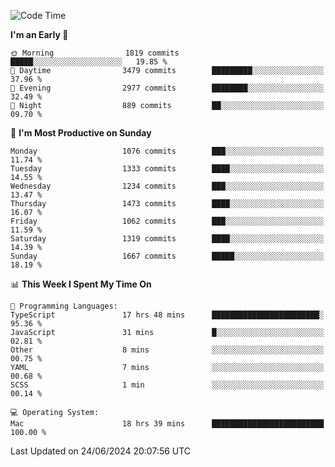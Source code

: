 <!--START_SECTION:waka-->
![Code Time](http://img.shields.io/badge/Code%20Time-4%2C097%20hrs%2040%20mins-blue)

**I'm an Early 🐤** 

```text
🌞 Morning                1819 commits        █████░░░░░░░░░░░░░░░░░░░░   19.85 % 
🌆 Daytime                3479 commits        █████████░░░░░░░░░░░░░░░░   37.96 % 
🌃 Evening                2977 commits        ████████░░░░░░░░░░░░░░░░░   32.49 % 
🌙 Night                  889 commits         ██░░░░░░░░░░░░░░░░░░░░░░░   09.70 % 
```
📅 **I'm Most Productive on Sunday** 

```text
Monday                   1076 commits        ███░░░░░░░░░░░░░░░░░░░░░░   11.74 % 
Tuesday                  1333 commits        ████░░░░░░░░░░░░░░░░░░░░░   14.55 % 
Wednesday                1234 commits        ███░░░░░░░░░░░░░░░░░░░░░░   13.47 % 
Thursday                 1473 commits        ████░░░░░░░░░░░░░░░░░░░░░   16.07 % 
Friday                   1062 commits        ███░░░░░░░░░░░░░░░░░░░░░░   11.59 % 
Saturday                 1319 commits        ████░░░░░░░░░░░░░░░░░░░░░   14.39 % 
Sunday                   1667 commits        █████░░░░░░░░░░░░░░░░░░░░   18.19 % 
```


📊 **This Week I Spent My Time On** 

```text
💬 Programming Languages: 
TypeScript               17 hrs 48 mins      ████████████████████████░   95.36 % 
JavaScript               31 mins             █░░░░░░░░░░░░░░░░░░░░░░░░   02.81 % 
Other                    8 mins              ░░░░░░░░░░░░░░░░░░░░░░░░░   00.75 % 
YAML                     7 mins              ░░░░░░░░░░░░░░░░░░░░░░░░░   00.68 % 
SCSS                     1 min               ░░░░░░░░░░░░░░░░░░░░░░░░░   00.14 % 

💻 Operating System: 
Mac                      18 hrs 39 mins      █████████████████████████   100.00 % 
```


 Last Updated on 24/06/2024 20:07:56 UTC
<!--END_SECTION:waka-->
